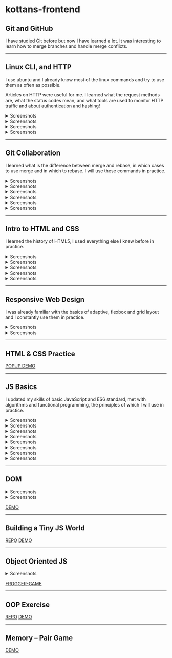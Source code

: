 # kottans-frontend

## Git and GitHub
I have studied Git before but now I have learned a lot. It was interesting to learn how to merge branches and handle merge conflicts.

---

## Linux CLI, and HTTP
I use ubuntu and I already know most of the linux commands and try to use them as often as possible.

Articles on HTTP were useful for me. I learned what the request methods are, what the status codes mean, and what tools are used to monitor HTTP traffic and about authentication and hashing!

<details> 
 <summary>Screenshots</summary> 
  
 ![Screenshot-image-link](task_linux_cli/Screenshot%20from%202022-07-27%2011-19-03.png) 
  
 </details>

<details> 
 <summary>Screenshots</summary> 
  
 ![Screenshot-image-link](task_linux_cli/Screenshot%20from%202022-07-27%2011-20-08.png) 
  
 </details>
 
 <details> 
 <summary>Screenshots</summary> 
  
 ![Screenshot-image-link](task_linux_cli/Screenshot%20from%202022-07-27%2011-21-11.png) 
  
 </details>

 <details> 
 <summary>Screenshots</summary> 
  
 ![Screenshot-image-link](task_linux_cli/Screenshot%20from%202022-07-27%2011-22-07.png) 
  
 </details>

---

## Git Collaboration

I learned what is the difference between merge and rebase, in which cases to use merge and in which to rebase. I will use these commands in practice.

<details> 
 <summary>Screenshots</summary> 
  
 ![Screenshot-image-link](task_git_collaboration/Screenshot%20from%202022-07-26%2017-11-39.png) 
  
 </details>

 <details> 
 <summary>Screenshots</summary> 
  
 ![Screenshot-image-link](task_git_collaboration/Screenshot%20from%202022-07-26%2017-12-17.png) 
  
 </details>

 <details> 
 <summary>Screenshots</summary> 
  
 ![Screenshot-image-link](task_git_collaboration/Screenshot%20from%202022-07-26%2017-12-34.png) 
  
 </details>

 <details> 
 <summary>Screenshots</summary> 
  
 ![Screenshot-image-link](task_git_collaboration/Screenshot%20from%202022-07-26%2017-13-16.png) 
  
 </details>

 <details> 
 <summary>Screenshots</summary> 
  
 ![Screenshot-image-link](task_git_collaboration/Screenshot%20from%202022-07-25%2009-01-24.png) 
  
 </details>

 <details> 
 <summary>Screenshots</summary> 
  
 ![Screenshot-image-link](task_git_collaboration/Screenshot%20from%202022-07-25%2009-01-44.png) 
  
 </details>

---

## Intro to HTML and CSS
I learned the history of HTML5, I used everything else I knew before in practice.

<details> 
 <summary>Screenshots</summary> 
  
 ![Screenshot-image-link](task_html_css_intro/Screenshot%20from%202022-07-28%2015-33-16.png) 
  
 </details>

 <details> 
 <summary>Screenshots</summary> 
  
 ![Screenshot-image-link](task_html_css_intro/Screenshot%20from%202022-07-28%2015-34-35.png) 
  
 </details>

 <details> 
 <summary>Screenshots</summary> 
  
 ![Screenshot-image-link](task_html_css_intro/Screenshot%20from%202022-07-29%2009-12-11.png) 
  
 </details>

 <details> 
 <summary>Screenshots</summary> 
  
 ![Screenshot-image-link](task_html_css_intro/Screenshot%20from%202022-07-29%2009-12-40.png) 
  
 </details>

 <details> 
 <summary>Screenshots</summary> 
  
 ![Screenshot-image-link](task_html_css_intro/Screenshot%20from%202022-07-29%2022-29-37.png) 
  
 </details>


---

## Responsive Web Design
I was already familiar with the basics of adaptive, flexbox and grid layout and I constantly use them in practice.

<details> 
 <summary>Screenshots</summary> 
  
 ![Screenshot-image-link](task_responsive_web_design/Screenshot%20from%202022-07-30%2011-48-15.png) 
  
 </details>

 <details> 
 <summary>Screenshots</summary> 
  
 ![Screenshot-image-link](task_responsive_web_design/Screenshot%20from%202022-07-30%2016-15-19.png) 
  
 </details>

---

## HTML & CSS Practice
[POPUP DEMO](https://konstantinokhorzin.github.io/popup-html-css/)

---

## JS Basics
I updated my skills of basic JavaScript and ES6 standard, met with algorithms and functional programming, the principles of which I will use in practice.

<details> 
 <summary>Screenshots</summary> 
  
 ![Screenshot-image-link](task_js_basics/Screenshot%20from%202022-08-01%2022-35-59.png) 
  
 </details>

 <details> 
 <summary>Screenshots</summary> 
  
 ![Screenshot-image-link](task_js_basics/Screenshot%20from%202022-08-01%2022-36-42.png) 
  
 </details>

 <details> 
 <summary>Screenshots</summary> 
  
 ![Screenshot-image-link](task_js_basics/Screenshot%20from%202022-08-04%2012-54-33.png) 
  
 </details>

 <details> 
 <summary>Screenshots</summary> 
  
 ![Screenshot-image-link](task_js_basics/Screenshot%20from%202022-08-04%2016-16-06.png) 
  
 </details>

 <details> 
 <summary>Screenshots</summary> 
  
 ![Screenshot-image-link](task_js_basics/Screenshot%20from%202022-08-05%2011-03-15.png) 
  
 </details>

 <details> 
 <summary>Screenshots</summary> 
  
 ![Screenshot-image-link](task_js_basics/Screenshot%20from%202022-08-05%2013-48-05.png) 
  
 </details>

 <details> 
 <summary>Screenshots</summary> 
  
 ![Screenshot-image-link](task_js_basics/Screenshot%20from%202022-08-05%2019-34-48.png) 
  
 </details>

 <details> 
 <summary>Screenshots</summary> 
  
 ![Screenshot-image-link](task_js_basics/Screenshot%20from%202022-08-06%2011-47-11.png) 
  
 </details>

---

## DOM

<details> 
 <summary>Screenshots</summary> 
  
 ![Screenshot-image-link](task_js_dom/Screenshot%20from%202022-08-07%2018-49-25.png) 
  
 </details>

 <details> 
 <summary>Screenshots</summary> 
  
 ![Screenshot-image-link](task_js_dom/Screenshot%20from%202022-08-07%2018-45-28.png) 
  
 </details>

[DEMO](https://konstantinokhorzin.github.io/dom-js/)

---
## Building a Tiny JS World
[REPO](https://github.com/KonstantinOkhorzin/a-tiny-JS-world)
[DEMO](https://konstantinokhorzin.github.io/a-tiny-JS-world/)

---
## Object Oriented JS
<details> 
 <summary>Screenshots</summary> 
 
 ![Screenshot-image-link](task_js_oop/Screenshot%20from%202022-08-23%2011-45-46.png) 
  
 </details>

[FROGGER-GAME](https://konstantinokhorzin.github.io/frontend-nanodegree-arcade-game/)

---
## OOP Exercise
[REPO](https://github.com/KonstantinOkhorzin/a-tiny-JS-world)
[DEMO](https://konstantinokhorzin.github.io/a-tiny-JS-world/)

---
## Memory – Pair Game
[DEMO](https://konstantinokhorzin.github.io/memory-game/)